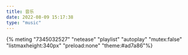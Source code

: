 ```yaml
---
title: 音乐
date: 2022-08-09 15:17:38
type: "music"
---
```


{% meting "7345032527" "netease" "playlist" "autoplay" "mutex:false" "listmaxheight:340px" "preload:none" "theme:#ad7a86"%}
